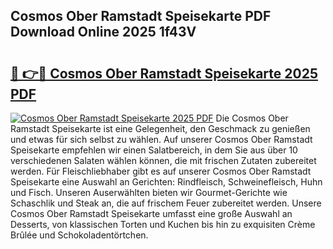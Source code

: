 ## Cosmos Ober Ramstadt Speisekarte PDF Download Online 2025 1f43V

# <h2><a href="http://gc8oo11.nevu.top/?p=Cosmos+Ober+Ramstadt+Speisekarte">🔗 👉🔴 Cosmos Ober Ramstadt Speisekarte 2025 PDF</a></h2>

[![Cosmos Ober Ramstadt Speisekarte 2025 PDF](https://i.imgur.com/dBaPXMq.png)](http://gc8oo11.nevu.top/?p=Cosmos+Ober+Ramstadt+Speisekarte)
Die Cosmos Ober Ramstadt Speisekarte ist eine Gelegenheit, den Geschmack zu genießen und etwas für sich selbst zu wählen. Auf unserer Cosmos Ober Ramstadt Speisekarte empfehlen wir einen Salatbereich, in dem Sie aus über 10 verschiedenen Salaten wählen können, die mit frischen Zutaten zubereitet werden. Für Fleischliebhaber gibt es auf unserer Cosmos Ober Ramstadt Speisekarte eine Auswahl an Gerichten: Rindfleisch, Schweinefleisch, Huhn und Fisch. Unseren Auserwählten bieten wir Gourmet-Gerichte wie Schaschlik und Steak an, die auf frischem Feuer zubereitet werden. Unsere Cosmos Ober Ramstadt Speisekarte umfasst eine große Auswahl an Desserts, von klassischen Torten und Kuchen bis hin zu exquisiten Crème Brûlée und Schokoladentörtchen.
